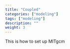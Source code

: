 ```yaml
---
title: "Coupled"
categories: ["modeling"]
tags: ["modeling"]
description: ""
weight: 3
---
```


This is how to set up MITgcm